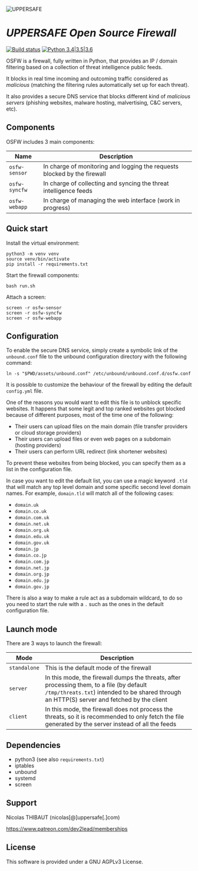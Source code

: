![UPPERSAFE](https://web.uppersafe.com/resources/images/uppersafe-color.svg)

# *UPPERSAFE Open Source Firewall*

[![Build status](https://travis-ci.org/dev2lead/uppersafe-osfw.svg?branch=master)](https://travis-ci.org/dev2lead/uppersafe-osfw) [![Python 3.4|3.5|3.6](https://img.shields.io/badge/python-3.4|3.5|3.6-yellow.svg)](https://www.python.org)

OSFW is a firewall, fully written in Python, that provides an IP / domain filtering based on a collection of threat intelligence public feeds.

It blocks in real time incoming and outcoming traffic considered as *malicious* (matching the filtering rules automatically set up for each threat).

It also provides a secure DNS service that blocks different kind of *malicious servers* (phishing websites, malware hosting, malvertising, C&C servers, etc).

## Components

OSFW includes 3 main components:

|Name|Description|
|-|-|
|`osfw-sensor`|In charge of monitoring and logging the requests blocked by the firewall|
|`osfw-syncfw`|In charge of collecting and syncing the threat intelligence feeds|
|`osfw-webapp`|In charge of managing the web interface (work in progress)|

## Quick start

Install the virtual environment:

    python3 -m venv venv
    source venv/bin/activate
    pip install -r requirements.txt

Start the firewall components:

    bash run.sh

Attach a screen:

    screen -r osfw-sensor
    screen -r osfw-syncfw
    screen -r osfw-webapp

## Configuration

To enable the secure DNS service, simply create a symbolic link of the `unbound.conf` file to the unbound configuration directory with the following command:

    ln -s "$PWD/assets/unbound.conf" /etc/unbound/unbound.conf.d/osfw.conf

It is possible to customize the behaviour of the firewall by editing the default `config.yml` file.

One of the reasons you would want to edit this file is to unblock specific websites.
It happens that some legit and top ranked websites got blocked because of different purposes, most of the time one of the following:

- Their users can upload files on the main domain (file transfer providers or cloud storage providers)
- Their users can upload files or even web pages on a subdomain (hosting providers)
- Their users can perform URL redirect (link shortener websites)

To prevent these websites from being blocked, you can specify them as a list in the configuration file.

In case you want to edit the default list, you can use a magic keyword `.tld` that will match any top level domain and some specific second level domain names.
For example, `domain.tld` will match all of the following cases:

- `domain.uk`
- `domain.co.uk`
- `domain.com.uk`
- `domain.net.uk`
- `domain.org.uk`
- `domain.edu.uk`
- `domain.gov.uk`
- `domain.jp`
- `domain.co.jp`
- `domain.com.jp`
- `domain.net.jp`
- `domain.org.jp`
- `domain.edu.jp`
- `domain.gov.jp`

There is also a way to make a rule act as a subdomain wildcard, to do so you need to start the rule with a `.` such as the ones in the default configuration file.

## Launch mode

There are 3 ways to launch the firewall:

|Mode|Description|
|-|-|
|`standalone`|This is the default mode of the firewall|
|`server`|In this mode, the firewall dumps the threats, after processing them, to a file (by default `/tmp/threats.txt`) intended to be shared through an HTTP(S) server and fetched by the client|
|`client`|In this mode, the firewall does not process the threats, so it is recommended to only fetch the file generated by the server instead of all the feeds|

## Dependencies

- python3 (see also `requirements.txt`)
- iptables
- unbound
- systemd
- screen

## Support

Nicolas THIBAUT (nicolas[@]uppersafe[.]com)

https://www.patreon.com/dev2lead/memberships

## License

This software is provided under a GNU AGPLv3 License.
